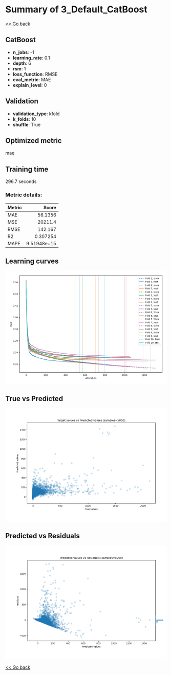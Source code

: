 # Summary of 3_Default_CatBoost

[<< Go back](../README.md)


## CatBoost
- **n_jobs**: -1
- **learning_rate**: 0.1
- **depth**: 6
- **rsm**: 1
- **loss_function**: RMSE
- **eval_metric**: MAE
- **explain_level**: 0

## Validation
 - **validation_type**: kfold
 - **k_folds**: 10
 - **shuffle**: True

## Optimized metric
mae

## Training time

296.7 seconds

### Metric details:
| Metric   |           Score |
|:---------|----------------:|
| MAE      |    56.1356      |
| MSE      | 20211.4         |
| RMSE     |   142.167       |
| R2       |     0.307254    |
| MAPE     |     9.51948e+15 |



## Learning curves
![Learning curves](learning_curves.png)
## True vs Predicted

![True vs Predicted](true_vs_predicted.png)


## Predicted vs Residuals

![Predicted vs Residuals](predicted_vs_residuals.png)



[<< Go back](../README.md)
